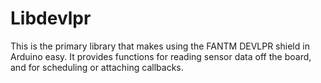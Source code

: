 # Libdevlpr

This is the primary library that makes using the FANTM DEVLPR shield in Arduino easy.
It provides functions for reading sensor data off the board, and for scheduling or attaching callbacks.
